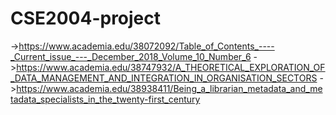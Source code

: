 # CSE2004-project
  ->https://www.academia.edu/38072092/Table_of_Contents_----_Current_issue_---_December_2018_Volume_10_Number_6
  ->https://www.academia.edu/38747932/A_THEORETICAL_EXPLORATION_OF_DATA_MANAGEMENT_AND_INTEGRATION_IN_ORGANISATION_SECTORS
  ->https://www.academia.edu/38938411/Being_a_librarian_metadata_and_metadata_specialists_in_the_twenty-first_century
